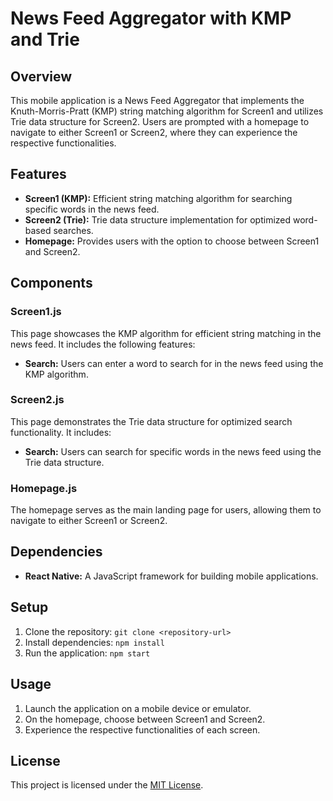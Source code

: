 # News Feed Aggregator with KMP and Trie

## Overview

This mobile application is a News Feed Aggregator that implements the Knuth-Morris-Pratt (KMP) string matching algorithm for Screen1 and utilizes Trie data structure for Screen2. Users are prompted with a homepage to navigate to either Screen1 or Screen2, where they can experience the respective functionalities.

## Features

- **Screen1 (KMP):** Efficient string matching algorithm for searching specific words in the news feed.
- **Screen2 (Trie):** Trie data structure implementation for optimized word-based searches.
- **Homepage:** Provides users with the option to choose between Screen1 and Screen2.

## Components

### Screen1.js

This page showcases the KMP algorithm for efficient string matching in the news feed. It includes the following features:

- **Search:** Users can enter a word to search for in the news feed using the KMP algorithm.

### Screen2.js

This page demonstrates the Trie data structure for optimized search functionality. It includes:

- **Search:** Users can search for specific words in the news feed using the Trie data structure.

### Homepage.js

The homepage serves as the main landing page for users, allowing them to navigate to either Screen1 or Screen2.

## Dependencies

- **React Native:** A JavaScript framework for building mobile applications.

## Setup

1. Clone the repository: `git clone <repository-url>`
2. Install dependencies: `npm install`
3. Run the application: `npm start`

## Usage

1. Launch the application on a mobile device or emulator.
2. On the homepage, choose between Screen1 and Screen2.
3. Experience the respective functionalities of each screen.

## License

This project is licensed under the [MIT License](LICENSE).

